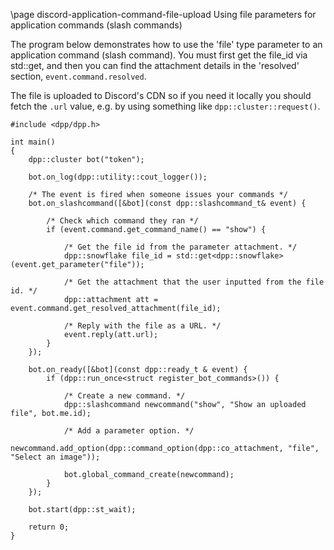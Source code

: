 \page discord-application-command-file-upload Using file parameters for application commands (slash commands)

The program below demonstrates how to use the 'file' type parameter to an application command (slash command).
You must first get the file_id via std::get, and then you can find the attachment details in the 'resolved'
section, `event.command.resolved`.

The file is uploaded to Discord's CDN so if you need it locally you should fetch the `.url` value, e.g. by using
something like `dpp::cluster::request()`.

~~~~~~~~~~~~~~~~{.cpp}
#include <dpp/dpp.h>

int main()
{
	dpp::cluster bot("token");

	bot.on_log(dpp::utility::cout_logger());

	/* The event is fired when someone issues your commands */
	bot.on_slashcommand([&bot](const dpp::slashcommand_t& event) {

		/* Check which command they ran */
		if (event.command.get_command_name() == "show") {

			/* Get the file id from the parameter attachment. */
			dpp::snowflake file_id = std::get<dpp::snowflake>(event.get_parameter("file"));

			/* Get the attachment that the user inputted from the file id. */
			dpp::attachment att = event.command.get_resolved_attachment(file_id);

			/* Reply with the file as a URL. */
			event.reply(att.url);
		}
	});

	bot.on_ready([&bot](const dpp::ready_t & event) {
		if (dpp::run_once<struct register_bot_commands>()) {

			/* Create a new command. */
			dpp::slashcommand newcommand("show", "Show an uploaded file", bot.me.id);

			/* Add a parameter option. */
			newcommand.add_option(dpp::command_option(dpp::co_attachment, "file", "Select an image"));

			bot.global_command_create(newcommand);
		}
	});

	bot.start(dpp::st_wait);

	return 0;
}
~~~~~~~~~~~~~~~~